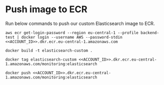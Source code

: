 # Push image to ECR
Run below commands to push our custom Elasticsearch image to ECR.
```
aws ecr get-login-password --region eu-central-1 --profile backend-test | docker login --username AWS --password-stdin <<ACCOUNT_ID>>.dkr.ecr.eu-central-1.amazonaws.com
```

```
docker build -t elasticsearch-custom .
```

```
docker tag elasticsearch-custom <<ACCOUNT_ID>>.dkr.ecr.eu-central-1.amazonaws.com/monitoring:elasticsearch
```

```
docker push <<ACCOUNT_ID>>.dkr.ecr.eu-central-1.amazonaws.com/monitoring:elasticsearch
```
